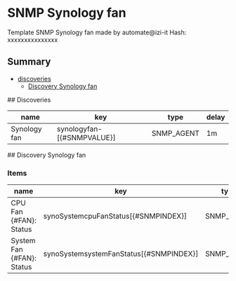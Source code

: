 # SNMP Synology fan
Template SNMP Synology fan  made by automate@izi-it
Hash: xxxxxxxxxxxxxxx
## Summary
* [discoveries](#discoveries)
  * [Discovery Synology fan ](#discovery_synology_fan
)
<a name="discoveries" />
## Discoveries

| name | key | type | delay |
| ------------- |------------- |------------- |------------- |
| Synology fan | synologyfan-[{#SNMPVALUE}] | SNMP_AGENT | 1m |

<a name="discovery_synology_fan" />
## Discovery Synology fan

### Items

| name | key | type |
| ------------- |------------- |------------- |
| CPU Fan {#FAN}: Status | synoSystemcpuFanStatus[{#SNMPINDEX}] | SNMP_AGENT |
| System Fan {#FAN}: Status | synoSystemsystemFanStatus[{#SNMPINDEX}] | SNMP_AGENT |

